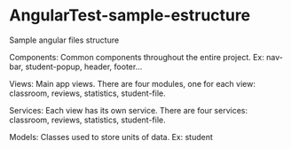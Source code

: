 # AngularTest-sample-estructure
Sample angular files structure

Components: Common components throughout the entire project. Ex: nav-bar, student-popup, header, footer...

Views: Main app views. There are four modules, one for each view: classroom, reviews, statistics, student-file.

Services: Each view has its own service. There are four services: classroom, reviews, statistics, student-file.

Models: Classes used to store units of data. Ex: student

